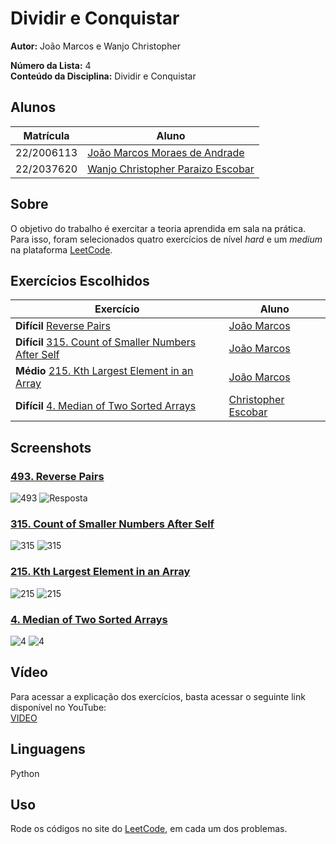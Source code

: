 # Dividir e Conquistar 

**Autor:** João Marcos e Wanjo Christopher  

**Número da Lista:** 4  
**Conteúdo da Disciplina:** Dividir e Conquistar  

## Alunos

| Matrícula   | Aluno                                                              |
|-------------|--------------------------------------------------------------------|
| 22/2006113 | [João Marcos Moraes de Andrade](https://github.com/JJOAOMARCOSS)                     |
| 22/2037620 | [Wanjo Christopher Paraizo Escobar](https://github.com/wChrstphr)                  |

## Sobre

O objetivo do trabalho é exercitar a teoria aprendida em sala na prática.  
Para isso, foram selecionados quatro exercícios de nível *hard* e um *medium*  
na plataforma [LeetCode](https://leetcode.com).  

## Exercícios Escolhidos

| Exercício                                                                                                                                           | Aluno                                   |
|-----------------------------------------------------------------------------------------------------------------------------------------------------|----------------------------------------|
|**Difícil**    [Reverse Pairs](https://leetcode.com/problems/reverse-pairs/description/)  | [João Marcos](https://github.com/JJOAOMARCOSS)    |
|**Difícil**    [315. Count of Smaller Numbers After Self](https://leetcode.com/problems/count-of-smaller-numbers-after-self/description/) | [João Marcos](https://github.com/JJOAOMARCOSS)    |                                            
| **Médio**   [215. Kth Largest Element in an Array](https://leetcode.com/problems/kth-largest-element-in-an-array/description/)                               | [João Marcos](https://github.com/JJOAOMARCOSS)    |
|**Difícil**    [4. Median of Two Sorted Arrays](https://leetcode.com/problems/median-of-two-sorted-arrays/)                                            | [Christopher Escobar](https://github.com/wChrstphr)    |

## Screenshots
### [493. Reverse Pairs](https://leetcode.com/problems/reverse-pairs/description/)
![493](/assets/493.png)
![Resposta](/assets/493-res.png)

### [315. Count of Smaller Numbers After Self](https://leetcode.com/problems/count-of-smaller-numbers-after-self/)
![315](/assets/315.png)
![315](/assets/315-res.png)

### [215. Kth Largest Element in an Array](https://leetcode.com/problems/kth-largest-element-in-an-array/description/)
![215](/assets/215.png)
![215](/assets/215-res.png)


### [4. Median of Two Sorted Arrays](https://leetcode.com/problems/median-of-two-sorted-arrays/)
![4](/assets/4.png)
![4](/assets/4-res.png)


## Vídeo

Para acessar a explicação dos exercícios, basta acessar o seguinte link disponível no YouTube:  
[VIDEO](https://youtu.be/Colocar-o-video)


## Linguagens
Python

## Uso
Rode os códigos no site do [LeetCode](https://leetcode.com/), em cada um dos problemas.
